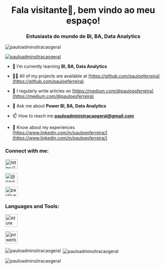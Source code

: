 <h1 align="center">Fala visitante👋, bem vindo ao meu espaço!</h1>
<h3 align="center">Entusiasta do mundo de BI, BA, Data Analytics</h3>

<p align="left"> <img src="https://komarev.com/ghpvc/?username=pauloadminsitracaogeral&label=Profile%20views&color=0e75b6&style=flat" alt="pauloadminsitracaogeral" /> </p>

<p align="left"> <a href="https://github.com/ryo-ma/github-profile-trophy"><img src="https://github-profile-trophy.vercel.app/?username=pauloadminsitracaogeral" alt="pauloadminsitracaogeral" /></a> </p>

- 🌱 I’m currently learning **BI, BA, Data Analytics**

- 👨‍💻 All of my projects are available at [https://github.com/pauloeferreira](https://github.com/pauloeferreira)

- 📝 I regularly write articles on [https://medium.com/@pauloesferreira](https://medium.com/@pauloesferreira)

- 💬 Ask me about **Power BI, BA, Data Analytics**

- 📫 How to reach me **pauloadministracaogeral@gmail.com**

- 📄 Know about my experiences [https://www.linkedin.com/in/pauloesferreira/](https://www.linkedin.com/in/pauloesferreira/)

<h3 align="left">Connect with me:</h3>
<p align="left">

  <a href="https://linkedin.com/in/https://www.linkedin.com/in/pauloesferreira/" target="blank"><img align="center" src="https://raw.githubusercontent.com/rahuldkjain/github-profile-readme-generator/master/src/images/icons/Social/linked-in-alt.svg" alt="https://www.linkedin.com/in/pauloesferreira/" height="30" width="40" /></a>

  <a href="https://medium.com/@pauloesferreira" target="blank"><img align="center" src="https://raw.githubusercontent.com/rahuldkjain/github-profile-readme-generator/master/src/images/icons/Social/medium.svg" alt="@pauloesferreira" height="30" width="40" /></a>

  <a href="https://discord.gg/paulo.e.s.ferreira#7737" target="blank"><img align="center" src="https://raw.githubusercontent.com/rahuldkjain/github-profile-readme-generator/master/src/images/icons/Social/discord.svg" alt="paulo.e.s.ferreira#7737" height="30" width="40" /></a>
</p>

<h3 align="left">Languages and Tools:</h3>
<p align="left"> <a href="https://azure.microsoft.com/en-in/" target="_blank" rel="noreferrer"> <img src="https://www.vectorlogo.zone/logos/microsoft_azure/microsoft_azure-icon.svg" alt="azure" width="40" height="40"/> </a> </p>

<p align="left"> <a href="https://powerbi.microsoft.com/pt-br/" target="_blank" rel="noreferrer"> <img src="https://www.vectorlogo.zone/logos/microsoft_powerbi/microsoft_powerbi-icon.svg" alt="powerbi" width="40" height="40"/> </a> </p>


<p><img align="left" src="https://github-readme-stats.vercel.app/api/top-langs?username=pauloeferreira&show_icons=true&locale=en&layout=compact" alt="pauloadminsitracaogeral" /></p>

<p>&nbsp;<img align="center" src="https://github-readme-stats.vercel.app/api?username=pauloeferreira&show_icons=true&locale=en" alt="pauloadminsitracaogeral" /></p>

<p><img align="center" src="https://github-readme-streak-stats.herokuapp.com/?user=pauloadminsitracaogeral&" alt="pauloadminsitracaogeral" /></p>



